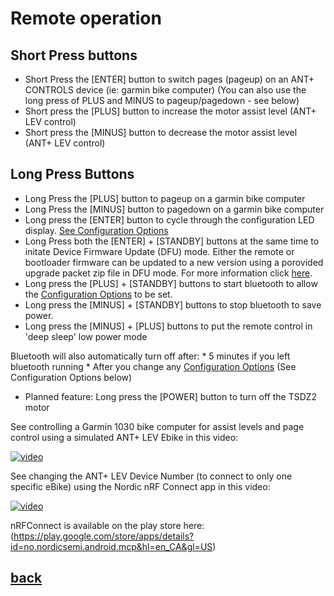 # Remote operation
Short Press buttons
----
* Short Press the [ENTER] button to switch pages (pageup) on an ANT+ CONTROLS device (ie: garmin bike computer) 
  (You can also use the long press of PLUS and MINUS to pageup/pagedown - see below)
* Short press the [PLUS] button to increase the motor assist level (ANT+ LEV control)
* Short press the [MINUS] button to decrease the motor assist level (ANT+ LEV control)
  
Long Press Buttons
-----
* Long Press the [PLUS] button to pageup on a garmin bike computer
* Long Press the [MINUS] button to pagedown on a garmin bike computer
* Long press the [ENTER] button to cycle through the configuration LED display.     [See Configuration Options](configuration.md)
* Long Press both the [ENTER] + [STANDBY] buttons at the same time to initate Device Firmware Update (DFU) mode. Either the remote or bootloader firmware can be updated to a new version using a porovided upgrade packet zip file in DFU mode. For more information click [here](dfu.md).
* Long press the [PLUS] + [STANDBY] buttons to start bluetooth to allow the [Configuration Options](configuration.md)  to be set.
* Long press the [MINUS] + [STANDBY] buttons to stop bluetooth to save power. 
* Long press the [MINUS] + [PLUS] buttons to put the remote control in 'deep sleep' low power mode

Bluetooth will also automatically turn off after:
    * 5 minutes if you left bluetooth running
    * After you change any [Configuration Options](configuration.md) 
      (See Configuration Options below)
  * Planned feature: Long press the [POWER] button to turn off the TSDZ2 motor

See controlling a Garmin 1030 bike computer for assist levels and page control using a simulated ANT+ LEV Ebike in this video:

[![video](https://img.youtube.com/vi/s7URIMVzcwc/hqdefault.jpg)](https://www.youtube.com/watch?v=s7URIMVzcwc)

See changing the ANT+ LEV Device Number (to connect to only one specific eBike) using the Nordic nRF Connect app in this video:

[![video](https://img.youtube.com/vi/_ALauuDxZuQ/hqdefault.jpg)](https://youtu.be/_ALauuDxZuQ) 

nRFConnect is available on the play store here:
(https://play.google.com/store/apps/details?id=no.nordicsemi.android.mcp&hl=en_CA&gl=US)

## [back](../README.md)